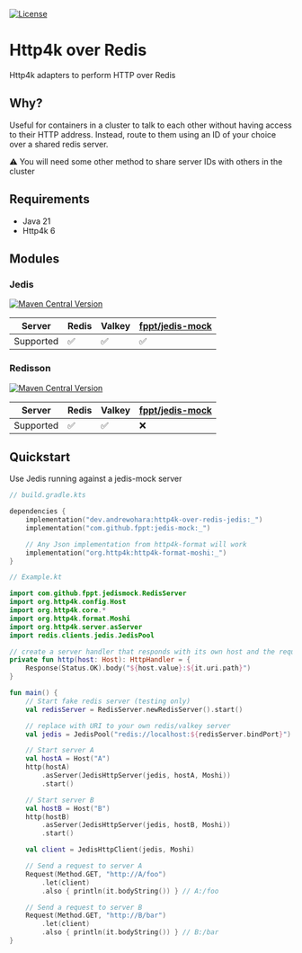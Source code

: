 [![License](https://img.shields.io/badge/License-Apache_2.0-blue.svg)](https://opensource.org/licenses/Apache-2.0)

# Http4k over Redis

Http4k adapters to perform HTTP over Redis

## Why?

Useful for containers in a cluster to talk to each other without having access to their HTTP address.
Instead, route to them using an ID of your choice over a shared redis server.

:warning: You will need some other method to share server IDs with others in the cluster

## Requirements

- Java 21
- Http4k 6

## Modules

### Jedis

[![Maven Central Version](https://img.shields.io/maven-central/v/dev.andrewohara/http4k-over-redis-jedis)](https://central.sonatype.com/artifact/dev.andrewohara/http4k-over-redis-jedis)

| Server    | Redis              | Valkey             | [fppt/jedis-mock](https://github.com/fppt/jedis-mock) |
|-----------|--------------------|--------------------|-------------------------------------------------------|
| Supported | :white_check_mark: | :white_check_mark: | :white_check_mark:                                    |

### Redisson

[![Maven Central Version](https://img.shields.io/maven-central/v/dev.andrewohara/http4k-over-redis-redisson)](https://central.sonatype.com/artifact/dev.andrewohara/http4k-over-redis-redisson)

| Server    | Redis              | Valkey             | [fppt/jedis-mock](https://github.com/fppt/jedis-mock) |
|-----------|--------------------|--------------------|-------------------------------------------------------|
| Supported | :white_check_mark: | :white_check_mark: | :x:                                                   |

## Quickstart

Use Jedis running against a jedis-mock server

```kotlin
// build.gradle.kts

dependencies {
    implementation("dev.andrewohara:http4k-over-redis-jedis:_")
    implementation("com.github.fppt:jedis-mock:_")

    // Any Json implementation from http4k-format will work
    implementation("org.http4k:http4k-format-moshi:_")
}
```

```kotlin
// Example.kt

import com.github.fppt.jedismock.RedisServer
import org.http4k.config.Host
import org.http4k.core.*
import org.http4k.format.Moshi
import org.http4k.server.asServer
import redis.clients.jedis.JedisPool

// create a server handler that responds with its own host and the request path
private fun http(host: Host): HttpHandler = {
    Response(Status.OK).body("${host.value}:${it.uri.path}")
}

fun main() {
    // Start fake redis server (testing only)
    val redisServer = RedisServer.newRedisServer().start()

    // replace with URI to your own redis/valkey server
    val jedis = JedisPool("redis://localhost:${redisServer.bindPort}")

    // Start server A
    val hostA = Host("A")
    http(hostA)
        .asServer(JedisHttpServer(jedis, hostA, Moshi))
        .start()

    // Start server B
    val hostB = Host("B")
    http(hostB)
        .asServer(JedisHttpServer(jedis, hostB, Moshi))
        .start()

    val client = JedisHttpClient(jedis, Moshi)

    // Send a request to server A
    Request(Method.GET, "http://A/foo")
        .let(client)
        .also { println(it.bodyString()) } // A:/foo

    // Send a request to server B
    Request(Method.GET, "http://B/bar")
        .let(client)
        .also { println(it.bodyString()) } // B:/bar
}
```